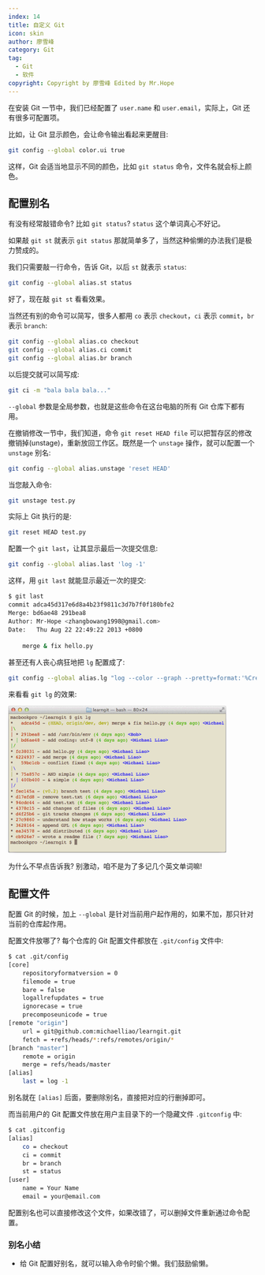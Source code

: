 ```yaml
---
index: 14
title: 自定义 Git
icon: skin
author: 廖雪峰
category: Git
tag:
  - Git
  - 软件
copyright: Copyright by 廖雪峰 Edited by Mr.Hope
---
```


在安装 Git 一节中，我们已经配置了 `user.name` 和 `user.email`，实际上，Git 还有很多可配置项。

比如，让 Git 显示颜色，会让命令输出看起来更醒目:

```sh
git config --global color.ui true
```

这样，Git 会适当地显示不同的颜色，比如 `git status` 命令，文件名就会标上颜色。

## 配置别名

有没有经常敲错命令? 比如 `git status`? `status` 这个单词真心不好记。

如果敲 `git st` 就表示 `git status` 那就简单多了，当然这种偷懒的办法我们是极力赞成的。

我们只需要敲一行命令，告诉 Git，以后 `st` 就表示 `status`:

```sh
git config --global alias.st status
```

好了，现在敲 `git st` 看看效果。

当然还有别的命令可以简写，很多人都用 `co` 表示 `checkout`，`ci` 表示 `commit`，`br` 表示 `branch`:

```sh
git config --global alias.co checkout
git config --global alias.ci commit
git config --global alias.br branch
```

以后提交就可以简写成:

```sh
git ci -m "bala bala bala..."
```

`--global` 参数是全局参数，也就是这些命令在这台电脑的所有 Git 仓库下都有用。

在撤销修改一节中，我们知道，命令 `git reset HEAD file` 可以把暂存区的修改撤销掉(unstage)，重新放回工作区。既然是一个 `unstage` 操作，就可以配置一个 `unstage` 别名:

```sh
git config --global alias.unstage 'reset HEAD'
```

当您敲入命令:

```sh
git unstage test.py
```

实际上 Git 执行的是:

```sh
git reset HEAD test.py
```

配置一个 `git last`，让其显示最后一次提交信息:

```sh
git config --global alias.last 'log -1'
```

这样，用 `git last` 就能显示最近一次的提交:

```sh
$ git last
commit adca45d317e6d8a4b23f9811c3d7b7f0f180bfe2
Merge: bd6ae48 291bea8
Author: Mr-Hope <zhangbowang1998@gmail.com>
Date:   Thu Aug 22 22:49:22 2013 +0800

    merge & fix hello.py
```

甚至还有人丧心病狂地把 `lg` 配置成了:

```sh
git config --global alias.lg "log --color --graph --pretty=format:'%Cred%h%Creset -%C(yellow)%d%Creset %s %Cgreen(%cr) %C(bold blue)<%an>%Creset' --abbrev-commit"
```

来看看 `git lg` 的效果:

![命令 git lg 示例图](./assets/git16.png)

为什么不早点告诉我? 别激动，咱不是为了多记几个英文单词嘛!

## 配置文件

配置 Git 的时候，加上 `--global` 是针对当前用户起作用的，如果不加，那只针对当前的仓库起作用。

配置文件放哪了? 每个仓库的 Git 配置文件都放在 `.git/config` 文件中:

```sh
$ cat .git/config
[core]
    repositoryformatversion = 0
    filemode = true
    bare = false
    logallrefupdates = true
    ignorecase = true
    precomposeunicode = true
[remote "origin"]
    url = git@github.com:michaelliao/learngit.git
    fetch = +refs/heads/*:refs/remotes/origin/*
[branch "master"]
    remote = origin
    merge = refs/heads/master
[alias]
    last = log -1
```

别名就在 `[alias]` 后面，要删除别名，直接把对应的行删掉即可。

而当前用户的 Git 配置文件放在用户主目录下的一个隐藏文件 `.gitconfig` 中:

```sh
$ cat .gitconfig
[alias]
    co = checkout
    ci = commit
    br = branch
    st = status
[user]
    name = Your Name
    email = your@email.com
```

配置别名也可以直接修改这个文件，如果改错了，可以删掉文件重新通过命令配置。

### 别名小结

- 给 Git 配置好别名，就可以输入命令时偷个懒。我们鼓励偷懒。
